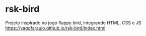 # rsk-bird
Projeto inspirado no jogo flappy bird, integrando HTML, CSS e JS
https://yagofaraujo.github.io/rsk-bird/index.html
